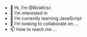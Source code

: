 - 👋 Hi, I’m @RickKrsc
- 👀 I’m interested in 
- 🌱 I’m currently learning JavaScript
- 💞️ I’m looking to collaborate on ...
- 📫 How to reach me ...


